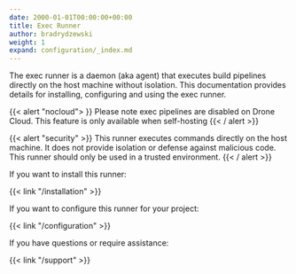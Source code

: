 ```yaml
---
date: 2000-01-01T00:00:00+00:00
title: Exec Runner
author: bradrydzewski
weight: 1
expand: configuration/_index.md
---
```


The exec runner is a daemon (aka agent) that executes build pipelines directly on the host machine without isolation. This documentation provides details for installing, configuring and using the exec runner.

{{< alert "nocloud"> }}
Please note exec pipelines are disabled on Drone Cloud. This feature is only available when self-hosting
{{< / alert >}}

{{< alert "security" >}}
This runner executes commands directly on the host machine. It does not provide isolation or defense against malicious code. This runner should only be used in a trusted environment.
{{< / alert >}}

If you want to install this runner:

{{< link "/installation" >}}

If you want to configure this runner for your project:

{{< link "/configuration" >}}

If you have questions or require assistance:

{{< link "/support" >}}